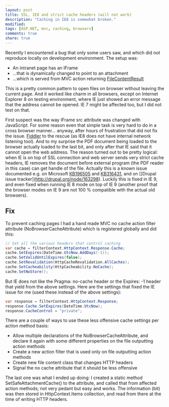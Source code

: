 ```yaml
---
layout: post
title: SSL, IE8 and strict cache headers (will not work)
description: "Caching in IE8 is somewhat broken."
modified:
tags: [ASP.NET, mvc, caching, browsers]
comments: true
share: true
---
```


Recently I encountered a bug that only some users saw, and which did not reproduce locally on development environment. The setup was:

- An intranet page has an IFrame
- ...that is dynamically changed to point to an attachment
- ...which is served from MVC action returning [FileContentResult](http://msdn.microsoft.com/en-us/library/system.web.mvc.filecontentresult.aspx)

This is a pretty common pattern to open files on browser without leaving the current
page. And it worked like charm in all browsers, except on Internet Explorer 8 on
testing environment, where IE just showed an error message that the address cannot
be opened. IE 7 might be affected too, but I did not test on that.

First suspect was the way IFrame src attribute was changed with JavaScript. For
some reason even that simple task is very hard to do in a cross browser manner...
anyway, after hours of frustration that did not fix the issue.
[Fiddler](http://www.fiddler2.com/fiddler2/) to the rescue (as IE8 does not
have internal network listening tool). And to my surprise the PDF document being
loaded to the browser actually loaded to the last bit, and only after that IE said
that it cannot open the web address. The reason turned out to be pretty logical:
when IE is on top of SSL connection and web server sends very strict cache headers,
IE removes the document before external program (the PDF reader in this case)
can get handle of the file. Actually this is a known issue documented e.g. on
Microsoft [KB196505](http://support.microsoft.com/default.aspx?scid=kb;EN-US;q196505) and
[KB316431](http://support.microsoft.com/kb/316431), and on
[]Drupal issue tracker](http://drupal.org/node/163298). Luckily this is fixed in
IE 9, and even fixed when running IE 8 mode on top of IE 9 (another proof that
the browser modes on IE 9 are not 100 % compatible with the actual old browsers).

## Fix

To prevent caching pages I had a hand made MVC no cache action filter attribute (NoBrowserCacheAttribute) which is registered globally and did this:

```csharp
// Set all the various headers that control caching
var cache = filterContext.HttpContext.Response.Cache;
cache.SetExpires(DateTime.UtcNow.AddDays(-1));
cache.SetValidUntilExpires(false);
cache.SetRevalidation(HttpCacheRevalidation.AllCaches);
cache.SetCacheability(HttpCacheability.NoCache);
cache.SetNoStore();
```

But IE does not like the Pragma: no-cache header or the Expires: -1 header that
yield from the above settings. Here are the settings that fixed the IE issue
for me (used these instead of the above settings):

```csharp
var response = filterContext.HttpContext.Response;
response.Cache.SetExpires(DateTime.UtcNow);
response.CacheControl = "private";
```

There are a couple of ways to use these less offensive cache settings per action method basis:

- Allow multiple declarations of the NoBrowserCacheAttribute, and declare it again with some different properties on the file outputting action methods
- Create a new action filter that is used only on file outputting action methods
- Create new file content class that changes HTTP headers
- Signal the no cache attribute that it should be less offensive

The last one was what I ended up doing: I created a static method
SetSafeAttachmentCache() to the attribute, and called that from affected
action methods; not very pedant but easy and works. The information (bit)
was then stored in HttpContext.Items collection, and read from there at
the time of writing HTTP headers.
